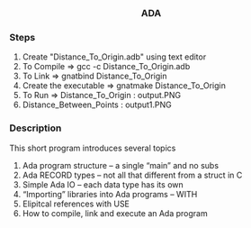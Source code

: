 <br />
<p align="center">
 <h3 align="center">ADA</h3>

 </p>

 ### Steps
 1. Create "Distance_To_Origin.adb" using text editor
 2. To Compile => gcc -c Distance_To_Origin.adb
 3. To Link => gnatbind Distance_To_Origin
 4. Create the executable => gnatmake Distance_To_Origin
 5. To Run => Distance_To_Origin : output.PNG
 6. Distance_Between_Points : output1.PNG

 ### Description
 This short program introduces several topics
1.	Ada program structure – a single “main” and no subs
2.	Ada RECORD types – not all that different from a struct in C
3.	Simple Ada IO – each data type has its own
4.	“Importing” libraries into Ada programs – WITH
5.	Elipitcal references with USE
6.	How to compile, link and execute an Ada program

